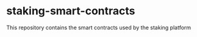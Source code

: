 # staking-smart-contracts

This repository contains the smart contracts used by the staking platform
